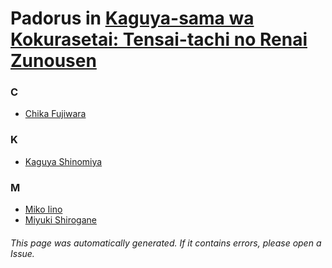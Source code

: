 # Padorus in [Kaguya-sama wa Kokurasetai: Tensai-tachi no Renai Zunousen](https://myanimelist.net/manga/90125/Kaguya-sama_wa_Kokurasetai__Tensai-tachi_no_Renai_Zunousen)

### C
* [Chika Fujiwara](https://github.com/shadow578/Project-Padoru/blob/master/table-of-contents/characters/ChikaFujiwara.md)

### K
* [Kaguya Shinomiya](https://github.com/shadow578/Project-Padoru/blob/master/table-of-contents/characters/KaguyaShinomiya.md)

### M
* [Miko Iino](https://github.com/shadow578/Project-Padoru/blob/master/table-of-contents/characters/MikoIino.md)
* [Miyuki Shirogane](https://github.com/shadow578/Project-Padoru/blob/master/table-of-contents/characters/MiyukiShirogane.md)

###### This page was automatically generated. If it contains errors, please open a Issue.
